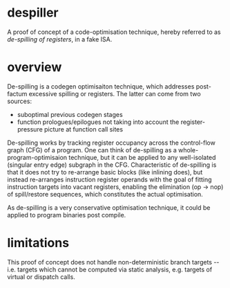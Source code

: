 # despiller
A proof of concept of a code-optimisation technique, hereby referred to as *de-spilling of registers*, in a fake ISA.

# overview
De-spilling is a codegen optimisaiton technique, which addresses post-factum excessive spilling or registers. The latter can come from two sources:

* suboptimal previous codegen stages
* function prologues/epilogues not taking into account the register-pressure picture at function call sites

De-spilling works by tracking register occupancy across the control-flow graph (CFG) of a program. One can think of de-spilling as a whole-program-optimisaion technique, but it can be applied to any well-isolated (singular entry edge) subgraph in the CFG. Characteristic of de-spilling is that it does not try to re-arrange basic blocks (like inlining does), but instead re-arranges instruction register operands with the goal of fitting instruction targets into vacant registers, enabling the elimination (op -> nop) of spill/restore sequences, which constitutes the actual optimisation.

As de-spilling is a very conservative optimisation technique, it could be applied to program binaries post compile.

# limitations
This proof of concept does not handle non-deterministic branch targets -- i.e. targets which cannot be computed via static analysis, e.g. targets of virtual or dispatch calls.
